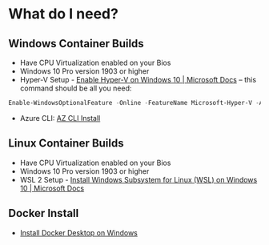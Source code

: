 # What do I need?
## Windows Container Builds
* Have CPU Virtualization enabled on your Bios
* Windows 10 Pro version 1903 or higher
* Hyper-V Setup - [Enable Hyper-V on Windows 10 | Microsoft Docs](https://docs.microsoft.com/en-us/virtualization/hyper-v-on-windows/quick-start/enable-hyper-v#:~:text=Enable%20the%20Hyper-V%20role%20through%20Settings%201%20Right,or%20off.%204%20Select%20Hyper-V%20and%20click%20OK.) – this command should be all you need: 
```Powershell
Enable-WindowsOptionalFeature -Online -FeatureName Microsoft-Hyper-V -All
```
* Azure CLI: [AZ CLI Install](https://aka.ms/installazurecliwindows)

## Linux Container Builds
* Have CPU Virtualization enabled on your Bios
* Windows 10 Pro version 1903 or higher
* WSL 2 Setup - [Install Windows Subsystem for Linux (WSL) on Windows 10 | Microsoft Docs](https://docs.microsoft.com/en-us/windows/wsl/install-win10)

## Docker Install
* [Install Docker Desktop on Windows](https://docs.docker.com/docker-for-windows/install/)